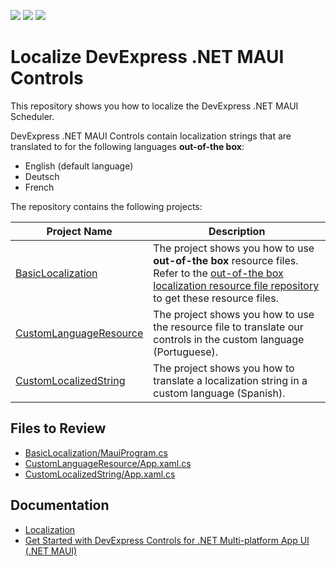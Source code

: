 <!-- default badges list -->
![](https://img.shields.io/endpoint?url=https://codecentral.devexpress.com/api/v1/VersionRange/550126095/22.2.2%2B)
[![](https://img.shields.io/badge/Open_in_DevExpress_Support_Center-FF7200?style=flat-square&logo=DevExpress&logoColor=white)](https://supportcenter.devexpress.com/ticket/details/T1121002)
[![](https://img.shields.io/badge/📖_How_to_use_DevExpress_Examples-e9f6fc?style=flat-square)](https://docs.devexpress.com/GeneralInformation/403183)
<!-- default badges end -->
# Localize DevExpress .NET MAUI Controls

This repository shows you how to localize the DevExpress .NET MAUI Scheduler. 

DevExpress .NET MAUI Controls contain localization strings that are translated to for the following languages **out-of-the box**:

* English (default language)
* Deutsch
* French

The repository contains the following projects:

| Project Name | Description |
|---|---|
| [BasicLocalization](/CS/BasicLocalization) | The project shows you how to use **out-of-the box** resource files. Refer to the [out-of-the box localization resource file repository]() to get these resource files. |
| [CustomLanguageResource](/CS/CustomLanguageResource)| The project shows you how to use the resource file to translate our controls in the custom language (Portuguese). |
| [CustomLocalizedString](/CS/CustomLocalizedString)| The project shows you how to translate a localization string in a custom language (Spanish). |

## Files to Review

- [BasicLocalization/MauiProgram.cs](https://github.com/DevExpress-Examples/maui-localization/blob/22.2.2%2B/CS/BasicLocalization/MauiProgram.cs#L14)
- [CustomLanguageResource/App.xaml.cs](https://github.com/DevExpress-Examples/maui-localization/blob/22.2.2%2B/CS/CustomLanguageResource/App.xaml.cs#L10)
- [CustomLocalizedString/App.xaml.cs](https://github.com/DevExpress-Examples/maui-localization/blob/22.2.2%2B/CS/CustomLocalizedString/App.xaml.cs#L6)

## Documentation

- [Localization](https://docs.devexpress.com/MAUI/404120)
- [Get Started with DevExpress Controls for .NET Multi-platform App UI (.NET MAUI)](https://docs.devexpress.com/MAUI/403249/get-started/get-started)
